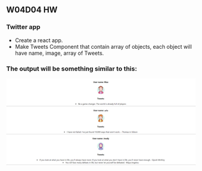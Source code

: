 ## W04D04 HW
### Twitter app
* Create a react app.
* Make Tweets Component that contain array of objects, each object will have name, image, array of Tweets.
### The output will be something similar to this:
![Output](Output.png)
